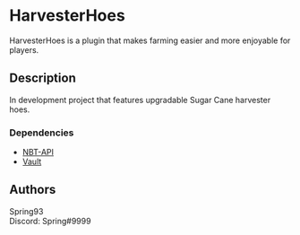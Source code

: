 # HarvesterHoes

HarvesterHoes is a plugin that makes farming easier and more enjoyable for players. 

## Description

In development project that features upgradable Sugar Cane harvester hoes.

### Dependencies

* [NBT-API](https://www.spigotmc.org/resources/nbt-api.7939/)
* [Vault](https://www.spigotmc.org/resources/vault.34315/)

## Authors

Spring93<br>
Discord: Spring#9999
